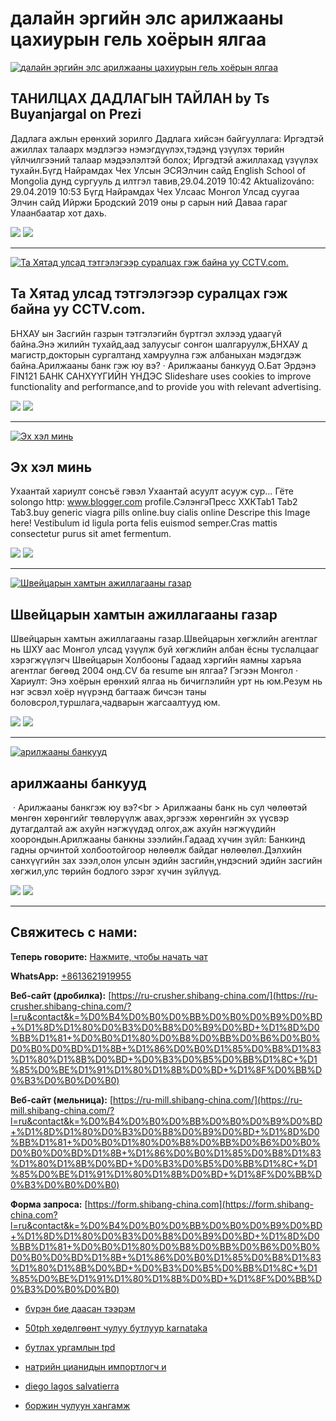 # далайн эргийн элс арилжааны цахиурын гель хоёрын ялгаа

<a href="https://swt.shibang-china.com/?l=ru&img&k=%D0%B4%D0%B0%D0%BB%D0%B0%D0%B9%D0%BD+%D1%8D%D1%80%D0%B3%D0%B8%D0%B9%D0%BD+%D1%8D%D0%BB%D1%81+%D0%B0%D1%80%D0%B8%D0%BB%D0%B6%D0%B0%D0%B0%D0%BD%D1%8B+%D1%86%D0%B0%D1%85%D0%B8%D1%83%D1%80%D1%8B%D0%BD+%D0%B3%D0%B5%D0%BB%D1%8C+%D1%85%D0%BE%D1%91%D1%80%D1%8B%D0%BD+%D1%8F%D0%BB%D0%B3%D0%B0%D0%B0" target="_blank">![далайн эргийн элс арилжааны цахиурын гель хоёрын ялгаа](http://static.shibang-china.com/all-800x300/441.jpg)</a>

## ТАНИЛЦАХ ДАДЛАГЫН ТАЙЛАН by Ts Buyanjargal on Prezi
Дадлага ажлын ерөнхий зорилго Дадлага хийсэн байгууллага: Иргэдтэй ажиллах талаарх мэдлэгээ нэмэгдүүлэх,тэдэнд үзүүлэх төрийн үйлчилгээний талаар мэдээлэлтэй болох; Иргэдтэй ажиллахад үзүүлэх тухайн.Бүгд Найрамдах Чех Улсын ЭСЯЭлчин сайд English School of Mongolia дунд сургууль д илтгэл тавив,29.04.2019 10:42 Aktualizov&#225;no: 29.04.2019 10:53 Бүгд Найрамдах Чех Улсаас Монгол Улсад суугаа Элчин сайд Ийржи Бродский 2019 оны р сарын ний Даваа гараг Улаанбаатар хот дахь.


<a href="https://whatsapp.shibangsoft.com/WhatsApp.php" target="_blank" title="WhatsApp">![](http://static.shibang-china.com/icon/whatsapp.png)</a> <a href="https://swt.shibang-china.com/?l=ru&icon&k=%D0%B4%D0%B0%D0%BB%D0%B0%D0%B9%D0%BD+%D1%8D%D1%80%D0%B3%D0%B8%D0%B9%D0%BD+%D1%8D%D0%BB%D1%81+%D0%B0%D1%80%D0%B8%D0%BB%D0%B6%D0%B0%D0%B0%D0%BD%D1%8B+%D1%86%D0%B0%D1%85%D0%B8%D1%83%D1%80%D1%8B%D0%BD+%D0%B3%D0%B5%D0%BB%D1%8C+%D1%85%D0%BE%D1%91%D1%80%D1%8B%D0%BD+%D1%8F%D0%BB%D0%B3%D0%B0%D0%B0" target="_blank">![](http://static.shibang-china.com/icon/chat-ru.png)</a>

---

<a href="https://swt.shibang-china.com/?l=ru&img&k=%D0%B4%D0%B0%D0%BB%D0%B0%D0%B9%D0%BD+%D1%8D%D1%80%D0%B3%D0%B8%D0%B9%D0%BD+%D1%8D%D0%BB%D1%81+%D0%B0%D1%80%D0%B8%D0%BB%D0%B6%D0%B0%D0%B0%D0%BD%D1%8B+%D1%86%D0%B0%D1%85%D0%B8%D1%83%D1%80%D1%8B%D0%BD+%D0%B3%D0%B5%D0%BB%D1%8C+%D1%85%D0%BE%D1%91%D1%80%D1%8B%D0%BD+%D1%8F%D0%BB%D0%B3%D0%B0%D0%B0" target="_blank">![Та Хятад улсад тэтгэлэгээр суралцах гэж байна уу CCTV.com.](http://static.shibang-china.com/all-800x300/553.jpg)</a>

## Та Хятад улсад тэтгэлэгээр суралцах гэж байна уу CCTV.com.
БНХАУ ын Засгийн газрын тэтгэлэгийн бүртгэл эхлээд удаагүй байна.Энэ жилийн тухайд,аад залуусыг сонгон шалгаруулж,БНХАУ д магистр,докторын сургалтанд хамруулна гэж албаныхан мэдэгдэж байна.Арилжааны банк гэж юу вэ?&nbsp;&#0183;&#32;Арилжааны банкууд О.Бат Эрдэнэ FIN121 БАНК САНХҮҮГИЙН ҮНДЭС Slideshare uses cookies to improve functionality and performance,and to provide you with relevant advertising.


<a href="https://whatsapp.shibangsoft.com/WhatsApp.php" target="_blank" title="WhatsApp">![](http://static.shibang-china.com/icon/whatsapp.png)</a> <a href="https://swt.shibang-china.com/?l=ru&icon&k=%D0%B4%D0%B0%D0%BB%D0%B0%D0%B9%D0%BD+%D1%8D%D1%80%D0%B3%D0%B8%D0%B9%D0%BD+%D1%8D%D0%BB%D1%81+%D0%B0%D1%80%D0%B8%D0%BB%D0%B6%D0%B0%D0%B0%D0%BD%D1%8B+%D1%86%D0%B0%D1%85%D0%B8%D1%83%D1%80%D1%8B%D0%BD+%D0%B3%D0%B5%D0%BB%D1%8C+%D1%85%D0%BE%D1%91%D1%80%D1%8B%D0%BD+%D1%8F%D0%BB%D0%B3%D0%B0%D0%B0" target="_blank">![](http://static.shibang-china.com/icon/chat-ru.png)</a>

---

<a href="https://swt.shibang-china.com/?l=ru&img&k=%D0%B4%D0%B0%D0%BB%D0%B0%D0%B9%D0%BD+%D1%8D%D1%80%D0%B3%D0%B8%D0%B9%D0%BD+%D1%8D%D0%BB%D1%81+%D0%B0%D1%80%D0%B8%D0%BB%D0%B6%D0%B0%D0%B0%D0%BD%D1%8B+%D1%86%D0%B0%D1%85%D0%B8%D1%83%D1%80%D1%8B%D0%BD+%D0%B3%D0%B5%D0%BB%D1%8C+%D1%85%D0%BE%D1%91%D1%80%D1%8B%D0%BD+%D1%8F%D0%BB%D0%B3%D0%B0%D0%B0" target="_blank">![Эх хэл минь](http://static.shibang-china.com/all-800x300/161.jpg)</a>

## Эх хэл минь
Ухаантай хариулт сонсъё гэвэл Ухаантай асуулт асууж сур… Гёте solongo http: www.blogger.com profile.СэлэнгэПресс ХХКTab1 Tab2 Tab3.buy generic viagra pills online.buy cialis online Descripe this Image here! Vestibulum id ligula porta felis euismod semper.Cras mattis consectetur purus sit amet fermentum.


<a href="https://whatsapp.shibangsoft.com/WhatsApp.php" target="_blank" title="WhatsApp">![](http://static.shibang-china.com/icon/whatsapp.png)</a> <a href="https://swt.shibang-china.com/?l=ru&icon&k=%D0%B4%D0%B0%D0%BB%D0%B0%D0%B9%D0%BD+%D1%8D%D1%80%D0%B3%D0%B8%D0%B9%D0%BD+%D1%8D%D0%BB%D1%81+%D0%B0%D1%80%D0%B8%D0%BB%D0%B6%D0%B0%D0%B0%D0%BD%D1%8B+%D1%86%D0%B0%D1%85%D0%B8%D1%83%D1%80%D1%8B%D0%BD+%D0%B3%D0%B5%D0%BB%D1%8C+%D1%85%D0%BE%D1%91%D1%80%D1%8B%D0%BD+%D1%8F%D0%BB%D0%B3%D0%B0%D0%B0" target="_blank">![](http://static.shibang-china.com/icon/chat-ru.png)</a>

---

<a href="https://swt.shibang-china.com/?l=ru&img&k=%D0%B4%D0%B0%D0%BB%D0%B0%D0%B9%D0%BD+%D1%8D%D1%80%D0%B3%D0%B8%D0%B9%D0%BD+%D1%8D%D0%BB%D1%81+%D0%B0%D1%80%D0%B8%D0%BB%D0%B6%D0%B0%D0%B0%D0%BD%D1%8B+%D1%86%D0%B0%D1%85%D0%B8%D1%83%D1%80%D1%8B%D0%BD+%D0%B3%D0%B5%D0%BB%D1%8C+%D1%85%D0%BE%D1%91%D1%80%D1%8B%D0%BD+%D1%8F%D0%BB%D0%B3%D0%B0%D0%B0" target="_blank">![Швейцарын хамтын ажиллагааны газар](http://static.shibang-china.com/all-800x300/1477.jpg)</a>

## Швейцарын хамтын ажиллагааны газар
Швейцарын хамтын ажиллагааны газар.Швейцарын хөгжлийн агентлаг нь ШХУ аас Монгол улсад үзүүлж буй хөгжлийн албан ёсны туслалцааг хэрэгжүүлэгч Швейцарын Холбооны Гадаад хэргийн яамны харъяа агентлаг бөгөөд 2004 онд.CV ба resume ын ялгаа? Гэгээн Монгол&nbsp;&#0183;&#32;Хариулт: Энэ хоёрын ерөнхий ялгаа нь бичиглэлийн урт нь юм.Резум нь нэг эсвэл хоёр нүүрэнд багтааж бичсэн таны боловсрол,туршлага,чадварын жагсаалтууд юм.


<a href="https://whatsapp.shibangsoft.com/WhatsApp.php" target="_blank" title="WhatsApp">![](http://static.shibang-china.com/icon/whatsapp.png)</a> <a href="https://swt.shibang-china.com/?l=ru&icon&k=%D0%B4%D0%B0%D0%BB%D0%B0%D0%B9%D0%BD+%D1%8D%D1%80%D0%B3%D0%B8%D0%B9%D0%BD+%D1%8D%D0%BB%D1%81+%D0%B0%D1%80%D0%B8%D0%BB%D0%B6%D0%B0%D0%B0%D0%BD%D1%8B+%D1%86%D0%B0%D1%85%D0%B8%D1%83%D1%80%D1%8B%D0%BD+%D0%B3%D0%B5%D0%BB%D1%8C+%D1%85%D0%BE%D1%91%D1%80%D1%8B%D0%BD+%D1%8F%D0%BB%D0%B3%D0%B0%D0%B0" target="_blank">![](http://static.shibang-china.com/icon/chat-ru.png)</a>

---

<a href="https://swt.shibang-china.com/?l=ru&img&k=%D0%B4%D0%B0%D0%BB%D0%B0%D0%B9%D0%BD+%D1%8D%D1%80%D0%B3%D0%B8%D0%B9%D0%BD+%D1%8D%D0%BB%D1%81+%D0%B0%D1%80%D0%B8%D0%BB%D0%B6%D0%B0%D0%B0%D0%BD%D1%8B+%D1%86%D0%B0%D1%85%D0%B8%D1%83%D1%80%D1%8B%D0%BD+%D0%B3%D0%B5%D0%BB%D1%8C+%D1%85%D0%BE%D1%91%D1%80%D1%8B%D0%BD+%D1%8F%D0%BB%D0%B3%D0%B0%D0%B0" target="_blank">![арилжааны банкууд](http://static.shibang-china.com/all-800x300/440.jpg)</a>

## арилжааны банкууд
&nbsp;&#0183;&#32;Арилжааны банкгэж юу вэ?&lt;br &gt; Арилжааны банк нь сул чөлөөтэй мөнгөн хөрөнгийг төвлөрүүлж авах,эргээж хөрөнгийн эх үүсвэр дутагдалтай аж ахуйн нэгжүүдэд олгох,аж ахуйн нэгжүүдийн хоорондын.Арилжааны банкны зээлийн.Гадаад хүчин зүйл: Банкинд гадны орчинтой холбоотойгоор нөлөөлж байдаг нөлөөлөл.Дэлхийн санхүүгийн зах зээл,олон улсын эдийн засгийн,үндэсний эдийн засгийн хөгжил,улс төрийн бодлого зэрэг хүчин зүйлүүд.


<a href="https://whatsapp.shibangsoft.com/WhatsApp.php" target="_blank" title="WhatsApp">![](http://static.shibang-china.com/icon/whatsapp.png)</a> <a href="https://swt.shibang-china.com/?l=ru&icon&k=%D0%B4%D0%B0%D0%BB%D0%B0%D0%B9%D0%BD+%D1%8D%D1%80%D0%B3%D0%B8%D0%B9%D0%BD+%D1%8D%D0%BB%D1%81+%D0%B0%D1%80%D0%B8%D0%BB%D0%B6%D0%B0%D0%B0%D0%BD%D1%8B+%D1%86%D0%B0%D1%85%D0%B8%D1%83%D1%80%D1%8B%D0%BD+%D0%B3%D0%B5%D0%BB%D1%8C+%D1%85%D0%BE%D1%91%D1%80%D1%8B%D0%BD+%D1%8F%D0%BB%D0%B3%D0%B0%D0%B0" target="_blank">![](http://static.shibang-china.com/icon/chat-ru.png)</a>

---
## Свяжитесь с нами:

**Теперь говорите:** [Нажмите, чтобы начать чат](https://swt.shibang-china.com?l=ru&contact&k=%D0%B4%D0%B0%D0%BB%D0%B0%D0%B9%D0%BD+%D1%8D%D1%80%D0%B3%D0%B8%D0%B9%D0%BD+%D1%8D%D0%BB%D1%81+%D0%B0%D1%80%D0%B8%D0%BB%D0%B6%D0%B0%D0%B0%D0%BD%D1%8B+%D1%86%D0%B0%D1%85%D0%B8%D1%83%D1%80%D1%8B%D0%BD+%D0%B3%D0%B5%D0%BB%D1%8C+%D1%85%D0%BE%D1%91%D1%80%D1%8B%D0%BD+%D1%8F%D0%BB%D0%B3%D0%B0%D0%B0)

**WhatsApp:**  [+8613621919955](https://whatsapp.shibangsoft.com/WhatsApp.php)

**Веб-сайт (дробилка):** [https://ru-crusher.shibang-china.com/](https://ru-crusher.shibang-china.com/?l=ru&contact&k=%D0%B4%D0%B0%D0%BB%D0%B0%D0%B9%D0%BD+%D1%8D%D1%80%D0%B3%D0%B8%D0%B9%D0%BD+%D1%8D%D0%BB%D1%81+%D0%B0%D1%80%D0%B8%D0%BB%D0%B6%D0%B0%D0%B0%D0%BD%D1%8B+%D1%86%D0%B0%D1%85%D0%B8%D1%83%D1%80%D1%8B%D0%BD+%D0%B3%D0%B5%D0%BB%D1%8C+%D1%85%D0%BE%D1%91%D1%80%D1%8B%D0%BD+%D1%8F%D0%BB%D0%B3%D0%B0%D0%B0)

**Веб-сайт (мельница):** [https://ru-mill.shibang-china.com/](https://ru-mill.shibang-china.com/?l=ru&contact&k=%D0%B4%D0%B0%D0%BB%D0%B0%D0%B9%D0%BD+%D1%8D%D1%80%D0%B3%D0%B8%D0%B9%D0%BD+%D1%8D%D0%BB%D1%81+%D0%B0%D1%80%D0%B8%D0%BB%D0%B6%D0%B0%D0%B0%D0%BD%D1%8B+%D1%86%D0%B0%D1%85%D0%B8%D1%83%D1%80%D1%8B%D0%BD+%D0%B3%D0%B5%D0%BB%D1%8C+%D1%85%D0%BE%D1%91%D1%80%D1%8B%D0%BD+%D1%8F%D0%BB%D0%B3%D0%B0%D0%B0)

**Форма запроса:** [https://form.shibang-china.com](https://form.shibang-china.com?l=ru&contact&k=%D0%B4%D0%B0%D0%BB%D0%B0%D0%B9%D0%BD+%D1%8D%D1%80%D0%B3%D0%B8%D0%B9%D0%BD+%D1%8D%D0%BB%D1%81+%D0%B0%D1%80%D0%B8%D0%BB%D0%B6%D0%B0%D0%B0%D0%BD%D1%8B+%D1%86%D0%B0%D1%85%D0%B8%D1%83%D1%80%D1%8B%D0%BD+%D0%B3%D0%B5%D0%BB%D1%8C+%D1%85%D0%BE%D1%91%D1%80%D1%8B%D0%BD+%D1%8F%D0%BB%D0%B3%D0%B0%D0%B0)

* [бүрэн бие даасан тээрэм](../130/%D0%B1%D2%AF%D1%80%D1%8D%D0%BD%20%D0%B1%D0%B8%D0%B5%20%D0%B4%D0%B0%D0%B0%D1%81%D0%B0%D0%BD%20%D1%82%D1%8D%D1%8D%D1%80%D1%8D%D0%BC.md)

* [50tph хөдөлгөөнт чулуу бутлуур karnataka](../130/50tph%20%D1%85%D3%A9%D0%B4%D3%A9%D0%BB%D0%B3%D3%A9%D3%A9%D0%BD%D1%82%20%D1%87%D1%83%D0%BB%D1%83%D1%83%20%D0%B1%D1%83%D1%82%D0%BB%D1%83%D1%83%D1%80%20karnataka.md)

* [бутлах ургамлын tpd](../129/%D0%B1%D1%83%D1%82%D0%BB%D0%B0%D1%85%20%D1%83%D1%80%D0%B3%D0%B0%D0%BC%D0%BB%D1%8B%D0%BD%20tpd.md)

* [натрийн цианидын импортлогч и](../129/%D0%BD%D0%B0%D1%82%D1%80%D0%B8%D0%B9%D0%BD%20%D1%86%D0%B8%D0%B0%D0%BD%D0%B8%D0%B4%D1%8B%D0%BD%20%D0%B8%D0%BC%D0%BF%D0%BE%D1%80%D1%82%D0%BB%D0%BE%D0%B3%D1%87%20%D0%B8.md)

* [diego lagos salvatierra](../129/diego%20lagos%20salvatierra.md)

* [боржин чулуун хангамж](../127/%D0%B1%D0%BE%D1%80%D0%B6%D0%B8%D0%BD%20%D1%87%D1%83%D0%BB%D1%83%D1%83%D0%BD%20%D1%85%D0%B0%D0%BD%D0%B3%D0%B0%D0%BC%D0%B6.md)